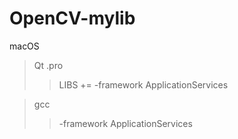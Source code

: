 # OpenCV-mylib

macOS
>Qt .pro
>>LIBS += -framework ApplicationServices

>gcc
>> -framework ApplicationServices
